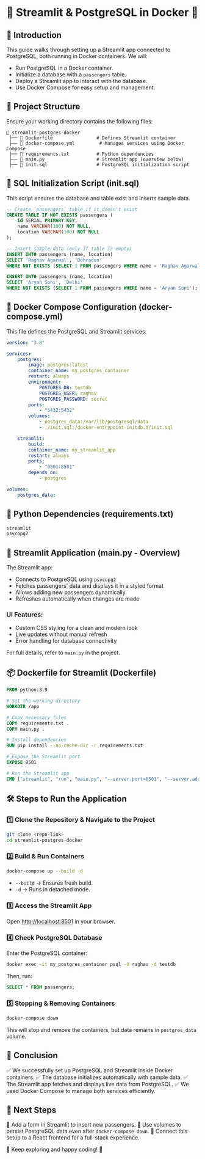 # 🚀 Streamlit & PostgreSQL in Docker 🐳

## 📌 Introduction

This guide walks through setting up a Streamlit app connected to PostgreSQL, both running in Docker containers. We will:

-   Run PostgreSQL in a Docker container.
-   Initialize a database with a `passengers` table.
-   Deploy a Streamlit app to interact with the database.
-   Use Docker Compose for easy setup and management.

## 📂 Project Structure

Ensure your working directory contains the following files:

```
📁 streamlit-postgres-docker
 ├── 📄 Dockerfile                # Defines Streamlit container
 ├── 📄 docker-compose.yml         # Manages services using Docker Compose
 ├── 📄 requirements.txt          # Python dependencies
 ├── 📄 main.py                   # Streamlit app (overview below)
 ├── 📄 init.sql                  # PostgreSQL initialization script
```

## 📝 SQL Initialization Script (init.sql)

This script ensures the database and table exist and inserts sample data.

```sql
-- Create `passengers` table if it doesn't exist
CREATE TABLE IF NOT EXISTS passengers (
    id SERIAL PRIMARY KEY,
    name VARCHAR(100) NOT NULL,
    location VARCHAR(100) NOT NULL
);

-- Insert sample data (only if table is empty)
INSERT INTO passengers (name, location)
SELECT 'Raghav Agarwal', 'Dehradun'
WHERE NOT EXISTS (SELECT 1 FROM passengers WHERE name = 'Raghav Agarwal');

INSERT INTO passengers (name, location)
SELECT 'Aryan Soni', 'Delhi'
WHERE NOT EXISTS (SELECT 1 FROM passengers WHERE name = 'Aryan Soni');
```

## 🐳 Docker Compose Configuration (docker-compose.yml)

This file defines the PostgreSQL and Streamlit services.

```yaml
version: "3.8"

services:
    postgres:
        image: postgres:latest
        container_name: my_postgres_container
        restart: always
        environment:
            POSTGRES_DB: testdb
            POSTGRES_USER: raghav
            POSTGRES_PASSWORD: secret
        ports:
            - "5432:5432"
        volumes:
            - postgres_data:/var/lib/postgresql/data
            - ./init.sql:/docker-entrypoint-initdb.d/init.sql

    streamlit:
        build: .
        container_name: my_streamlit_app
        restart: always
        ports:
            - "8501:8501"
        depends_on:
            - postgres

volumes:
    postgres_data:
```

## 🐍 Python Dependencies (requirements.txt)

```txt
streamlit
psycopg2
```

## 📜 Streamlit Application (main.py - Overview)

The Streamlit app:

-   Connects to PostgreSQL using `psycopg2`
-   Fetches passengers' data and displays it in a styled format
-   Allows adding new passengers dynamically
-   Refreshes automatically when changes are made

### UI Features:

-   Custom CSS styling for a clean and modern look
-   Live updates without manual refresh
-   Error handling for database connectivity

For full details, refer to `main.py` in the project.

## 📦 Dockerfile for Streamlit (Dockerfile)

```dockerfile
FROM python:3.9

# Set the working directory
WORKDIR /app

# Copy necessary files
COPY requirements.txt .
COPY main.py .

# Install dependencies
RUN pip install --no-cache-dir -r requirements.txt

# Expose the Streamlit port
EXPOSE 8501

# Run the Streamlit app
CMD ["streamlit", "run", "main.py", "--server.port=8501", "--server.address=0.0.0.0"]
```

## 🛠 Steps to Run the Application

### 1️⃣ Clone the Repository & Navigate to the Project

```sh
git clone <repo-link>
cd streamlit-postgres-docker
```

### 2️⃣ Build & Run Containers

```sh
docker-compose up --build -d
```

-   `--build` → Ensures fresh build.
-   `-d` → Runs in detached mode.

### 3️⃣ Access the Streamlit App

Open [http://localhost:8501](http://localhost:8501) in your browser.

### 4️⃣ Check PostgreSQL Database

Enter the PostgreSQL container:

```sh
docker exec -it my_postgres_container psql -U raghav -d testdb
```

Then, run:

```sql
SELECT * FROM passengers;
```

### 5️⃣ Stopping & Removing Containers

```sh
docker-compose down
```

This will stop and remove the containers, but data remains in `postgres_data` volume.

## 🎯 Conclusion

✅ We successfully set up PostgreSQL and Streamlit inside Docker containers.
✅ The database initializes automatically with sample data.
✅ The Streamlit app fetches and displays live data from PostgreSQL.
✅ We used Docker Compose to manage both services efficiently.

## 🚀 Next Steps

🔹 Add a form in Streamlit to insert new passengers.
🔹 Use volumes to persist PostgreSQL data even after `docker-compose down`.
🔹 Connect this setup to a React frontend for a full-stack experience.

🎯 Keep exploring and happy coding! 🚀
